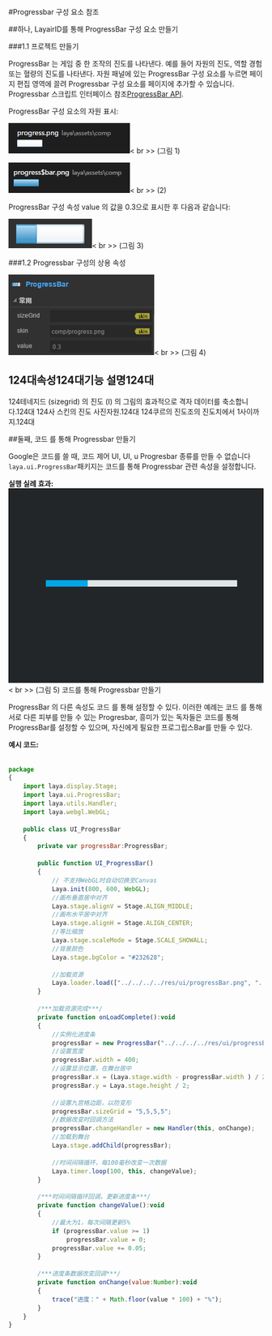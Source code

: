 #Progressbar 구성 요소 참조



##하나, LayairID를 통해 ProgressBar 구성 요소 만들기

###1.1 프로젝트 만들기

ProgressBar 는 게임 중 한 조작의 진도를 나타낸다. 예를 들어 자원의 진도, 역할 경험 또는 혈량의 진도를 나타낸다.
자원 패널에 있는 ProgressBar 구성 요소를 누르면 페이지 편집 영역에 끌려 Progressbar 구성 요소를 페이지에 추가할 수 있습니다.
Progressbar 스크립트 인터페이스 참조[ProgressBar API](http://layaair.ldc.layabox.com/api/index.html?category=Core&class=laya.ui.ProgressBar).

ProgressBar 구성 요소의 자원 표시:

​![图片0.png](img/1.png)< br >>
(그림 1)

​![图片0.png](img/2.png)< br >>
(2)

ProgressBar 구성 속성 value 의 값을 0.3으로 표시한 후 다음과 같습니다:

​![图片0.png](img/3.png)< br >>
(그림 3)



  



###1.2 Progressbar 구성의 상용 속성

​![图片0.png](img/4.png)< br >>
(그림 4)

124대**속성**124대**기능 설명**124대
------------------------------------------------------------------------------------------------------------------------------------------------------------------------------------------------------------------------
124테네지드 (sizegrid) 의 진도 (I) 의 그림의 효과적으로 격자 데이터를 축소합니다.124대
124사 스킨의 진도 사진자원.124대
124쿠르의 진도조의 진도치에서 1사이까지.124대



 



##둘째, 코드 를 통해 Progressbar 만들기

Google은 코드를 쓸 때, 코드 제어 UI, UI, u Progresbar 종류를 만들 수 없습니다`laya.ui.ProgressBar`패키지는 코드를 통해 Progressbar 관련 속성을 설정합니다.

**실행 실례 효과:**
​![5](gif/1.gif)< br >>
(그림 5) 코드를 통해 Progressbar 만들기

ProgressBar 의 다른 속성도 코드 를 통해 설정할 수 있다. 이러한 예례는 코드 를 통해 서로 다른 피부를 만들 수 있는 Progresbar, 흥미가 있는 독자들은 코드를 통해 ProgressBar를 설정할 수 있으며, 자신에게 필요한 프로그립스Bar를 만들 수 있다.

**예시 코드:**


```javascript

package
{
	import laya.display.Stage;
	import laya.ui.ProgressBar;
	import laya.utils.Handler;
	import laya.webgl.WebGL;
	
	public class UI_ProgressBar
	{
		private var progressBar:ProgressBar;
		
		public function UI_ProgressBar()
		{
			// 不支持WebGL时自动切换至Canvas
			Laya.init(800, 600, WebGL);
			//画布垂直居中对齐
			Laya.stage.alignV = Stage.ALIGN_MIDDLE;
			//画布水平居中对齐
			Laya.stage.alignH = Stage.ALIGN_CENTER;
			//等比缩放
			Laya.stage.scaleMode = Stage.SCALE_SHOWALL;
			//背景颜色
			Laya.stage.bgColor = "#232628";
			
			//加载资源
			Laya.loader.load(["../../../../res/ui/progressBar.png", "../../../../res/ui/progressBar$bar.png"], Handler.create(this, onLoadComplete));
		}
		
		/***加载资源完成***/
		private function onLoadComplete():void
		{
			//实例化进度条
			progressBar = new ProgressBar("../../../../res/ui/progressBar.png");
			//设置宽度
			progressBar.width = 400;
			//设置显示位置，在舞台居中
			progressBar.x = (Laya.stage.width - progressBar.width ) / 2;
			progressBar.y = Laya.stage.height / 2;
			
			//设置九宫格边距，以防变形
			progressBar.sizeGrid = "5,5,5,5";
			//数据改变时回调方法
			progressBar.changeHandler = new Handler(this, onChange);
			//加载到舞台
			Laya.stage.addChild(progressBar);
			
			//时间间隔循环，每100毫秒改变一次数据
			Laya.timer.loop(100, this, changeValue);
		}
		
		/***时间间隔循环回调，更新进度条***/
		private function changeValue():void
		{
			//最大为1，每次间隔更新5%
			if (progressBar.value >= 1)
				progressBar.value = 0;
			progressBar.value += 0.05;
		}
		
		/***进度条数据改变回调***/
		private function onChange(value:Number):void
		{
			trace("进度：" + Math.floor(value * 100) + "%");
		}
	}
}
```


